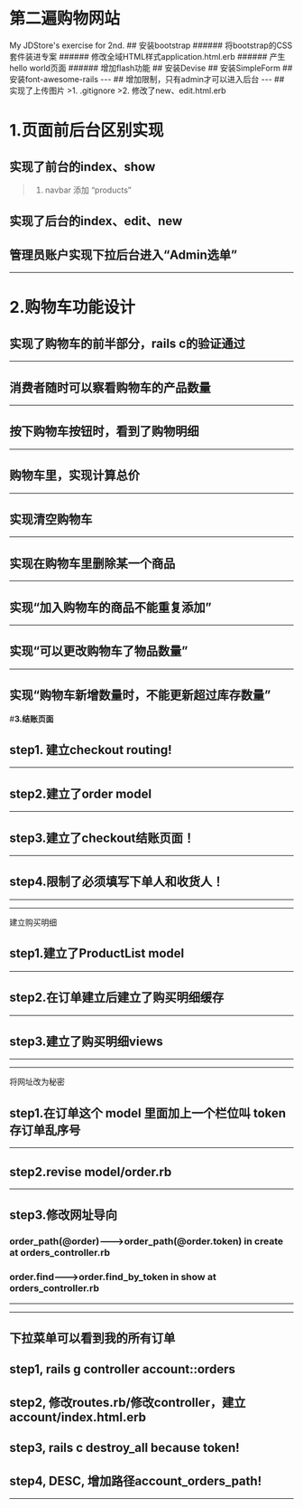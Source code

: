 <h1> 第二遍购物网站</h1>
My JDStore's exercise for 2nd.
<!--- 任务1  --->
## 安装bootstrap
   ###### 将bootstrap的CSS套件装进专案
   ###### 修改全域HTML样式application.html.erb
   ###### 产生hello world页面
   ###### 增加flash功能
## 安装Devise
## 安装SimpleForm
## 安装font-awesome-rails
---
## 增加限制，只有admin才可以进入后台
---
## 实现了上传图片
>1. .gitignore
>2. 修改了new、edit.html.erb

# <b>1.页面前后台区别实现</b>
## 实现了前台的index、show

>1. navbar 添加 “products”

## 实现了后台的index、edit、new
## 管理员账户实现下拉后台进入“Admin选单”
---
# <b>2.购物车功能设计</b>
## 实现了购物车的前半部分，rails c的验证通过
---
## 消费者随时可以察看购物车的产品数量
---
## 按下购物车按钮时，看到了购物明细
---
## 购物车里，实现计算总价
---
## 实现清空购物车
---
## 实现在购物车里删除某一个商品
---
## 实现“加入购物车的商品不能重复添加”
---
## 实现“可以更改购物车了物品数量”
---
## 实现“购物车新增数量时，不能更新超过库存数量”
#<b>3.结账页面</b>
## step1. 建立checkout routing!
---
## step2.建立了order model
---
## step3.建立了checkout结账页面！
---
## step4.限制了必须填写下单人和收货人！
---
---
建立购买明细
## step1.建立了ProductList model
---
## step2.在订单建立后建立了购买明细缓存
---
## step3.建立了购买明细views
---
---
将网址改为秘密
## step1.在订单这个 model 里面加上一个栏位叫 token 存订单乱序号
---
## step2.revise model/order.rb
---
## step3.修改网址导向
### order_path(@order)--->order_path(@order.token) in create at orders_controller.rb
### order.find--->order.find_by_token in show at orders_controller.rb
---
---
下拉菜单可以看到我的所有订单
---
## step1, rails g controller account::orders
## step2, 修改routes.rb/修改controller，建立account/index.html.erb
## step3, rails c destroy_all because token!
## step4, DESC, 增加路径account_orders_path!
---

